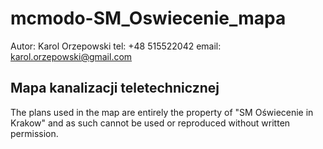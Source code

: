 # mcmodo-SM_Oswiecenie_mapa
Autor: Karol Orzepowski
tel: +48 515522042
email: karol.orzepowski@gmail.com

## Mapa kanalizacji teletechnicznej 
The plans used in the map are entirely the property of "SM Oświecenie in Krakow" and as such cannot be used or reproduced without written permission.
